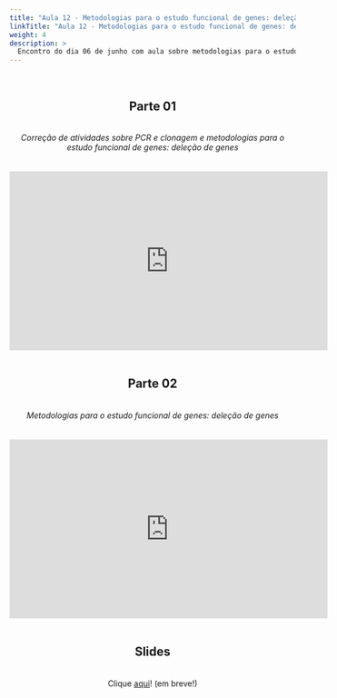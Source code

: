 ```yaml
---
title: "Aula 12 - Metodologias para o estudo funcional de genes: deleção de genes"
linkTitle: "Aula 12 - Metodologias para o estudo funcional de genes: deleção de genes"
weight: 4
description: >
  Encontro do dia 06 de junho com aula sobre metodologias para o estudo funcional de genes: deleção de genes
---
```


<br>
<div align="center">
<h2>Parte 01</h2>
<br>
<i>Correção de atividades sobre PCR e clonagem e metodologias para o estudo funcional de genes: deleção de genes</i>
<br><br><br>
<iframe width="560" height="315" src="https://www.youtube.com/embed/_-RCZC4jT-8" frameborder="0" allow="accelerometer; autoplay; clipboard-write; encrypted-media; gyroscope; picture-in-picture" allowfullscreen></iframe>
<br><br>

<h2>Parte 02</h2>
<br>
<i>Metodologias para o estudo funcional de genes: deleção de genes</i>
<br><br><br>
<iframe width="560" height="315" src="https://www.youtube.com/embed/F9BeePKin4Q" frameborder="0" allow="accelerometer; autoplay; clipboard-write; encrypted-media; gyroscope; picture-in-picture" allowfullscreen></iframe>
<br><br>

<h2>Slides</h2>
<br>
Clique <a href="">aqui</a>! (em breve!)
</div>